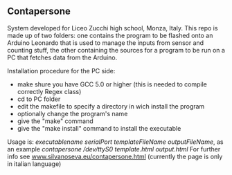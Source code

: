 ## Contapersone

System developed for Liceo Zucchi high school, Monza, Italy.
This repo is made up of two folders: one contains the program to be flashed onto an Arduino Leonardo that is used to manage the inputs from sensor and counting stuff, the other
containing the sources for a program to be run on a PC that fetches data from the Arduino.

Installation procedure for the PC side:
* make shure you have GCC 5.0 or higher (this is needed to compile correctly Regex class)
* cd to PC folder
* edit the makefile to specify a directory in wich install the program
* optionally change the program's name
* give the "make" command
* give the "make install" command to install the executable

Usage is: *executablename serialPort templateFileName outputFileName*, as an example *contapersone /dev/ttyS0 template.html output.html*
For further info see www.silvanoseva.eu/contapersone.html (currently the page is only in italian language)